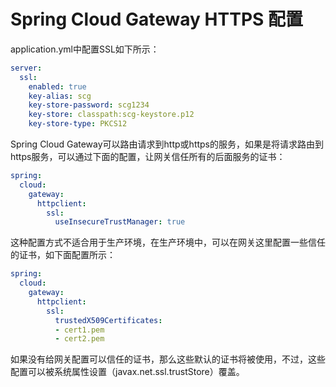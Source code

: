 # Spring Cloud Gateway HTTPS 配置

application.yml中配置SSL如下所示：

```yml
server:
  ssl:
    enabled: true
    key-alias: scg
    key-store-password: scg1234
    key-store: classpath:scg-keystore.p12
    key-store-type: PKCS12
```

Spring Cloud Gateway可以路由请求到http或https的服务，如果是将请求路由到https服务，可以通过下面的配置，让网关信任所有的后面服务的证书：

```yml
spring:
  cloud:
    gateway:
      httpclient:
        ssl:
          useInsecureTrustManager: true
```

这种配置方式不适合用于生产环境，在生产环境中，可以在网关这里配置一些信任的证书，如下面配置所示：

```yml
spring:
  cloud:
    gateway:
      httpclient:
        ssl:
          trustedX509Certificates:
          - cert1.pem
          - cert2.pem
```

如果没有给网关配置可以信任的证书，那么这些默认的证书将被使用，不过，这些配置可以被系统属性设置（javax.net.ssl.trustStore）覆盖。